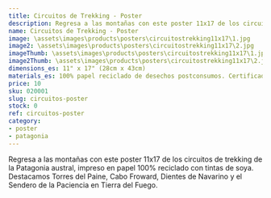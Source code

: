 ```yaml
---
title: Circuitos de Trekking - Poster
description: Regresa a las montañas con este poster 11x17 de los circuitos de trekking de la Patagonia austral, impreso en papel 100% reciclado.
name: Circuitos de Trekking - Poster
image: \assets\images\products\posters\circuitostrekking11x17\1.jpg
image2: \assets\images\products\posters\circuitostrekking11x17\2.jpg
imageThumb: \assets\images\products\posters\circuitostrekking11x17\1.jpg
image2Thumb: \assets\images\products\posters\circuitostrekking11x17\2.jpg
dimensions_es: 11" x 17" (28cm x 43cm)
materials_es: 100% papel reciclado de desechos postconsumos. Certificado FSC.
price: 10
sku: 020001
slug: circuitos-poster
stock: 0
ref: circuitos-poster
category:
- poster
- patagonia
---
```

Regresa a las montañas con este poster 11x17 de los circuitos de trekking de la Patagonia austral, impreso en papel 100% reciclado con tintas de soya. Destacamos Torres del Paine, Cabo Froward, Dientes de Navarino y el Sendero de la Paciencia en Tierra del Fuego.
